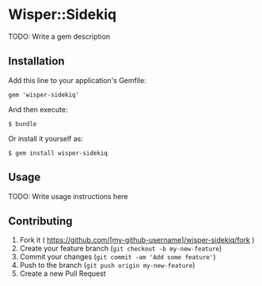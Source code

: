 # Wisper::Sidekiq

TODO: Write a gem description

## Installation

Add this line to your application's Gemfile:

    gem 'wisper-sidekiq'

And then execute:

    $ bundle

Or install it yourself as:

    $ gem install wisper-sidekiq

## Usage

TODO: Write usage instructions here

## Contributing

1. Fork it ( https://github.com/[my-github-username]/wisper-sidekiq/fork )
2. Create your feature branch (`git checkout -b my-new-feature`)
3. Commit your changes (`git commit -am 'Add some feature'`)
4. Push to the branch (`git push origin my-new-feature`)
5. Create a new Pull Request
